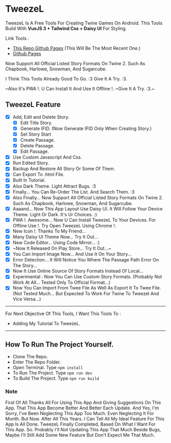 # TweezeL

TweezeL Is A Free Tools For Creating Twine Games On Android.
This Tools Build With **VueJS 3 + Tailwind Css + Daisy UI** For Styling.

Link Tools :

- [This Repo Github Pages](https://rzel100.github.io/tweezel/) (This Will Be The Most Recent One.)
- [Github Pages](https://rzel100.github.io/tweezel-web/)

Now Support All Official Listed Story Formats On Twine 2.
Such As Chapbook, Harlowe, Snowman, And Sugarcube.

I Think This Tools Already Good To Go. :3
Give It A Try. :3.

~Also It's PWA !. U Can Install It And Use It Offline !.
~Give It A Try. :3.~

## TweezeL Feature

- [x] Add, Edit and Delete Story.
  - [x] Edit Title Story.
  - [x] Generate IFID. (Now Generate IFID Only When Creating Story.)
  - [x] Set Story Start
  - [x] Create Passage.
  - [x] Delete Passage.
  - [x] Edit Passage.
- [x] Use Custom Javascript And Css.
- [x] Run Edited Story.
- [x] Backup And Restore All Story Or Some Of Them.
- [x] Can Export To .html File.
- [x] Built In Tutorial.
- [x] Also Dark Theme. Light Attract Bugs. :3
- [x] Finally... You Can Re-Order The List. And Search Them. :3
- [x] Also Finally... Now Support All Official Listed Story Formats On Twine 2. Such As Chapbook, Harlowe, Snowman, And Sugarcube.
- [x] Aaaand... Now This App Layout Use Daisy UI. It Will Follow Your Device Theme. Light Or Dark. It's Ur Choices. :)
- [x] PWA !. Awesome... Now U Can Install TweezeL To Your Devices. For Offline Use !. Try Open TweezeL Using Chrome !.
- [x] New Icon !. Thanks To My Friend...
- [x] Many Daisy UI Theme Now... Try It Out...
- [x] New Code Editor... Using Code Mirror... :)
- [x] ~Now It Released On Play Store... Try It Out...~
- [x] You Can Import Image Now... And Use It On Your Story...
- [x] Error Detection... It Will Notice You Where The Passage Path Error On The Story...
- [x] Now It Use Online Source Of Story Formats Instead Of Local...
- [x] Experimental : Now You Can Use Custom Story Formats. (Probably Not Work At All... Tested Only To Official Format...)
- [x] Now You Can Import From Twee File As Well As Export It To Twee File. (Not Tested Much... But Expected To Work For Twine To Tweezel And Vice Versa...)

<hr>

For Next Objective Of This Tools, I Want This Tools To :

- Adding My Tutorial To TweezeL.

<hr>

## How To Run The Project Yourself.

- Clone The Repo.
- Enter The Repo Folder.
- Open Terminal. Type `npm install`
- To Run The Project. Type `npm run dev`
- To Build The Project. Type `npm run build`

### Note
First Of All Thanks All For Using This App And Giving Suggestions On This App. That This App Become Better And Better Each Update. And Yes, I'm Sorry, I've Been Neglecting This App Too Much. Even Neglecting It For Month. But Now. After All This Years. I Can Tell All My Ideal Feature For This App Is All Done. TweezeL Finally Completed, Based On What I Want For This App. So. Probably I'll Not Updating This App That Much Beside Bugs, Maybe I'll Still Add Some New Feature But Don't Expect Me That Much.
